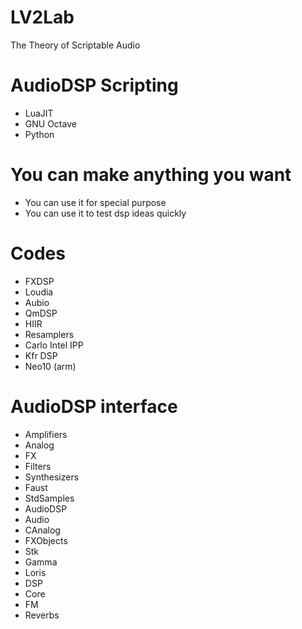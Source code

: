 # LV2Lab
The Theory of Scriptable Audio

# AudioDSP Scripting 
* LuaJIT
* GNU Octave
* Python

# You can make anything you want
* You can use it for special purpose
* You can use it to test dsp ideas quickly

# Codes
* FXDSP
* Loudia
* Aubio
* QmDSP
* HIIR
* Resamplers
* Carlo Intel IPP
* Kfr DSP
* Neo10 (arm)

# AudioDSP interface
* Amplifiers
* Analog
* FX
* Filters
* Synthesizers
* Faust
* StdSamples
* AudioDSP
* Audio
* CAnalog
* FXObjects
* Stk
* Gamma
* Loris
* DSP
* Core
* FM
* Reverbs

